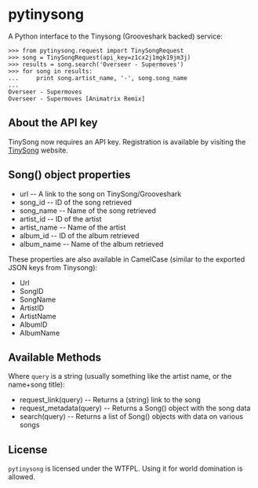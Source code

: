 pytinysong
==========

A Python interface to the Tinysong (Grooveshark backed) service:

    >>> from pytinysong.request import TinySongRequest
    >>> song = TinySongRequest(api_key=z1cx2j1mgk19jm3j)
    >>> results = song.search('Overseer - Supermoves')
    >>> for song in results:
    ...     print song.artist_name, '-', song.song_name
    ... 
    Overseer - Supermoves
    Overseer - Supermoves [Animatrix Remix]

About the API key
-----------------
TinySong now requires an API key. Registration is available by visiting the [TinySong](http://www.tinysong.com/api) website.

Song() object properties
------------------------

* url -- A link to the song on TinySong/Grooveshark
* song_id -- ID of the song retrieved
* song_name -- Name of the song retrieved
* artist_id -- ID of the artist
* artist_name -- Name of the artist
* album_id -- ID of the album retrieved
* album_name -- Name of the album retrieved

These properties are also available in CamelCase (similar to the exported JSON keys from Tinysong):

* Url
* SongID
* SongName
* ArtistID
* ArtistName
* AlbumID
* AlbumName

Available Methods
-----------------

Where `query` is a string (usually something like the artist name, or the name+song title):

* request_link(query) -- Returns a (string) link to the song
* request_metadata(query) -- Returns a Song() object with the song data
* search(query) -- Returns a list of Song() objects with data on various songs

License
-------

`pytinysong` is licensed under the WTFPL. Using it for world domination is allowed.
